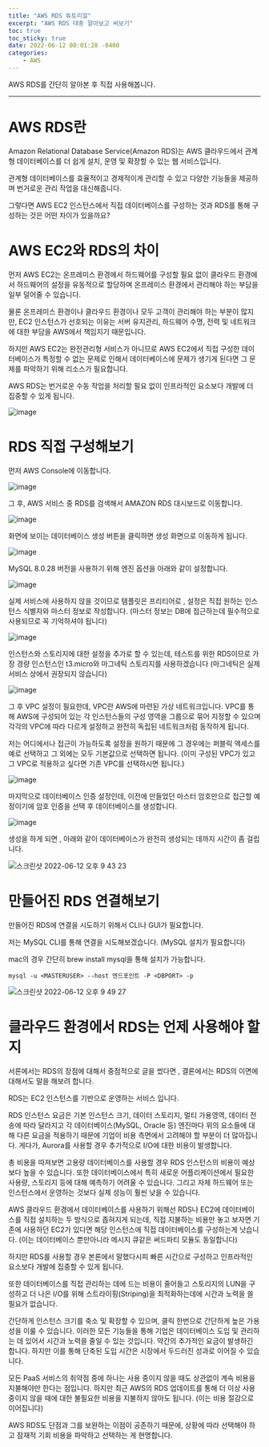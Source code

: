 ```yaml
---
title: "AWS RDS 튜토리얼"
excerpt: "AWS RDS 대충 알아보고 써보기"
toc: true
toc_sticky: true
date: 2022-06-12 00:01:28 -0400
categories: 
    - AWS
---
```


AWS RDS를 간단히 알아본 후 직접 사용해봅니다.
<hr/>

# AWS RDS란
Amazon Relational Database Service(Amazon RDS)는 AWS 클라우드에서 관계형 데이터베이스를 더 쉽게 설치, 운영 및 확장할 수 있는 웹 서비스입니다. 

관계형 데이터베이스를 효율적이고 경제적이게 관리할 수 있고 다양한 기능들을 제공하며 번거로운 관리 작업을 대신해줍니다.

그렇다면 AWS EC2 인스턴스에서 직접 데이터베이스를 구성하는 것과 RDS를 통해 구성하는 것은 어떤 차이가 있을까요?

# AWS EC2와 RDS의 차이
먼저 AWS EC2는 온프레미스 환경에서 하드웨어를 구성할 필요 없이 클라우드 환경에서 하드웨어의 설정을 유동적으로 할당하며 온프레미스 환경에서 관리해야 하는 부담을 일부 덜어줄 수 있습니다.

물론 온프레미스 환경이나 클라우드 환경이나 모두 고객이 관리해야 하는 부분이 많지만, EC2 인스턴스가 선호되는 이유는 서버 유지관리, 하드웨어 수명, 전력 및 네트워크에 대한 부담을 AWS에서 책임지기 때문입니다.

하지만 AWS EC2는 완전관리형 서비스가 아니므로 AWS EC2에서 직접 구성한 데이터베이스가 특정할 수 없는 문제로 인해서 데이터베이스에 문제가 생기게 된다면 그 문제를 파악하기 위해 리소스가 필요합니다.

AWS RDS는 번거로운 수동 작업을 처리할 필요 없이 인프라적인 요소보다 개발에 더 집중할 수 있게 됩니다.

![image](https://user-images.githubusercontent.com/52072077/173234320-87c2483c-2abb-46dc-98f8-40c8a64d4011.png)


# RDS 직접 구성해보기
먼저 AWS Console에 이동합니다.

![image](https://user-images.githubusercontent.com/52072077/173232270-0ff63f98-8705-446e-b7df-9b0ac0c43d99.png)

그 후, AWS 서비스 중 RDS를 검색해서 AMAZON RDS 대시보드로 이동합니다.

![image](https://user-images.githubusercontent.com/52072077/173232320-457bca20-f1c7-4700-8e89-34f747daf54d.png)

화면에 보이는 데이터베이스 생성 버튼을 클릭하면 생성 화면으로 이동하게 됩니다. 

![image](https://user-images.githubusercontent.com/52072077/173232411-9f533765-721f-4733-b6d6-bd1f8343f2da.png)

MySQL 8.0.28 버전을 사용하기 위해 엔진 옵션을 아래와 같이 설정합니다.

![image](https://user-images.githubusercontent.com/52072077/173232520-57b27fb0-b2a3-410e-a2d5-cfdca00267e4.png)

실제 서비스에 사용하지 않을 것이므로 템플릿은 프리티어로 , 설정은 직접 원하는 인스턴스 식별자와 마스터 정보로 작성합니다. (마스터 정보는 DB에 접근하는데 필수적으로 사용되므로 꼭 기억하셔야 됩니다)

![image](https://user-images.githubusercontent.com/52072077/173232696-352a1310-b690-4437-ad43-22e68252708f.png)


인스턴스와 스토리지에 대한 설정을 추가로 할 수 있는데, 테스트를 위한 RDS이므로 가장 경량 인스턴스인 t3.micro와 마그네틱 스토리지를 사용하겠습니다 (마그네틱은 실제 서비스 상에서 권장되지 않습니다)

![image](https://user-images.githubusercontent.com/52072077/173232813-6f0e6376-c478-4840-9755-d36bb60f9396.png)

그 후 VPC 설정이 필요한데, VPC란 AWS에 마련된 가상 네트워크입니다. VPC를 통해 AWS에 구성되어 있는 각 인스턴스들의 구성 영역을 그룹으로 묶어 지정할 수 있으며 각각의 VPC에 따라 다르게 설정하고 완전히 독립된 네트워크처럼 동작하게 됩니다.

저는 어디에서나 접근이 가능하도록 설정을 원하기 때문에 그 경우에는 퍼블릭 액세스를 예로 선택하고 그 외에는 모두 기본값으로 선택하면 됩니다. (이미 구성된 VPC가 있고 그 VPC로 적용하고 싶다면 기존 VPC를 선택하시면 됩니다.)

![image](https://user-images.githubusercontent.com/52072077/173233370-6e01c4d8-1397-49c3-8547-a942a15f0a96.png)

마지막으로 데이터베이스 인증 설정인데, 이전에 만들었던 마스터 암호만으로 접근할 예정이기에 암호 인증을 선택 후 데이터베이스를 생성합니다.

![image](https://user-images.githubusercontent.com/52072077/173233742-6f797f74-9554-4951-a74d-bef1c018cd2f.png)

생성을 하게 되면 , 아래와 같이 데이터베이스가 완전히 생성되는 데까지 시간이 좀 걸립니다.

![스크린샷 2022-06-12 오후 9 43 23](https://user-images.githubusercontent.com/52072077/173233837-5e62b15e-3167-4e13-a4fc-7a9dabc8f857.png)


# 만들어진 RDS 연결해보기
만들어진 RDS에 연결을 시도하기 위해서 CLI나 GUI가 필요합니다.

저는 MySQL CLI를 통해 연결을 시도해보겠습니다. (MySQL 설치가 필요합니다)

mac의 경우 간단히 brew install mysql을 통해 설치가 가능합니다.

```
mysql -u <MASTERUSER> --host 엔드포인트 -P <DBPORT> -p
```

![스크린샷 2022-06-12 오후 9 49 27](https://user-images.githubusercontent.com/52072077/173234045-5e1a3a38-5195-4270-9d89-651d37b18fd2.png)


# 클라우드 환경에서 RDS는 언제 사용해야 할 지

서론에서는 RDS의 장점에 대해서 중점적으로 글을 썼다면 , 결론에서는 RDS의 이면에 대해서도 말을 해보려 합니다.

RDS는 EC2 인스턴스를 기반으로 운영하는 서비스 입니다.

RDS 인스턴스 요금은 기본 인스턴스 크기, 데이터 스토리지, 멀티 가용영역, 데이터 전송에 따라 달라지고 각 데이터베이스(MySQL, Oracle 등) 엔진마다 위의 요소들에 대해 다른 요금을 적용하기 때문에 기업이 비용 측면에서 고려해야 할 부분이 더 많아집니다.
게다가, Aurora를 사용할 경우 추가적으로 I/O에 대한 비용이 발생합니다.

총 비용을 따져보면 고용량 데이터베이스를 사용할 경우 RDS 인스턴스의 비용이 예상보다 높을 수 있습니다.
또한 데이터베이스에서 특히 새로운 어플리케이션에서 필요한 사용량, 스토리지 등에 대해 예측하기 어려울 수 있습니다.
그리고 자체 하드웨어 또는 인스턴스에서 운영하는 것보다 실제 성능이 훨씬 낮을 수 있습니다.

AWS 클라우드 환경에서 데이터베이스를 사용하기 위해선 RDS나 EC2에 데이터베이스를 직접 설치하는 두 방식으로 좁혀지게 되는데, 직접 지불하는 비용만 놓고 보자면 기존에 사용하던 EC2가 있다면 해당 인스턴스에 직접 데이터베이스를 구성하는게 낫습니다. (이는 데이터베이스 뿐만아니라 메시지 큐같은 써드파티 모듈도 동일합니다)

하지만 RDS를 사용할 경우 본론에서 말했다시피 빠른 시간으로 구성하고 인프라적인 요소보다 개발에 집중할 수 있게 됩니다. 

또한 데이터베이스를 직접 관리하는 데에 드는 비용이 줄어들고 스토리지의 LUN을 구성하고 더 나은 I/O를 위해 스트라이핑(Striping)을 최적화하는데에 시간과 노력을 쓸 필요가 없습니다.

간단하게 인스턴스 크기를 축소 및 확장할 수 있으며, 클릭 한번으로 간단하게 높은 가용성을 이룰 수 있습니다.
이러한 모든 기능들을 통해 기업은 데이터베이스 도입 및 관리하는 데 있어서 시간과 노력을 줄일 수 있는 것입니다.
약간의 추가적인 요금이 발생하긴 합니다. 하지만 이를 통해 단축된 도입 시간은 시장에서 두드러진 성과로 이어질 수 있습니다.

모든 PaaS 서비스의 취약점 중에 하나는 사용 중이지 않을 때도 상관없이 계속 비용을 지불해야만 한다는 점입니다. 
하지만 최근 AWS의 RDS 업데이트를 통해 더 이상 사용 중이지 않을 때에 대한 불필요한 비용을 지불하지 않아도 됩니다. (이는 비용 절감으로 이어집니다)

AWS RDS도 단점과 그를 보완하는 이점이 공존하기 때문에, 상황에 따라 선택해야 하고 잠재적 기회 비용을 파악하고 선택하는 게 현명합니다.